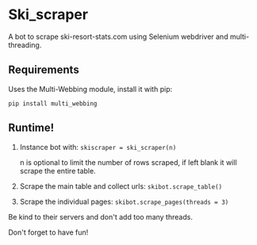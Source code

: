 # Ski_scraper
A bot to scrape ski-resort-stats.com using Selenium webdriver and multi-threading.

## Requirements

Uses the Multi-Webbing module, install it with pip:

`pip install multi_webbing`

## Runtime!

1. Instance bot with:  `skiscraper = ski_scraper(n)`

    n is optional to limit the number of rows scraped, if left blank it will scrape the entire table.

2. Scrape the main table and collect urls:
    `skibot.scrape_table()`

3. Scrape the individual pages:
    `skibot.scrape_pages(threads = 3)`

Be kind to their servers and don't add too many threads.

Don't forget to have fun!